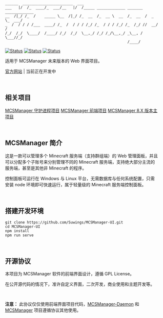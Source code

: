 <!--
 * @Author: your name
 * @Date: 2021-12-04 19:37:37
 * @LastEditTime: 2021-12-04 19:47:44
 * @LastEditors: Please set LastEditors
 * @Description: 打开koroFileHeader查看配置 进行设置: https://github.com/OBKoro1/koro1FileHeader/wiki/%E9%85%8D%E7%BD%AE
 * @FilePath: \MCSManager-UI\README.md
-->
```
______  _______________________  ___
___   |/  /_  ____/_  ___/__   |/  /_____ _____________ _______ _____________
__  /|_/ /_  /    _____ \__  /|_/ /_  __  /_  __ \  __  /_  __  /  _ \_  ___/
_  /  / / / /___  ____/ /_  /  / / / /_/ /_  / / / /_/ /_  /_/ //  __/  /
/_/  /_/  \____/  /____/ /_/  /_/  \__,_/ /_/ /_/\__,_/ _\__, / \___//_/
                                                        /____/
```

[![Status](https://img.shields.io/badge/npm-v8.1.0-blue.svg)](https://www.npmjs.com/)
[![Status](https://img.shields.io/badge/node-v14.17.6-blue.svg)](https://nodejs.org/en/download/)
[![Status](https://img.shields.io/badge/License-GPL-red.svg)](https://github.com/Suwings/MCSManager)


适用于 MCSManager 未来版本的 Web 界面项目。


[官方网站](http://mcsm.suwings.top/) | 当前正在开发中

<br />

相关项目
-----------
[MCSManager 守护进程项目](https://github.com/Suwings/MCSManager-Daemon)
[MCSManager 前端项目](https://github.com/Suwings/MCSManager-UI)
[MCSManager 8.X 版本主项目](https://github.com/Suwings/MCSManager)

<br />

MCSManager 简介
-----------
这是一款可以管理多个 Minecraft 服务端（支持群组端）的 Web 管理面板，并且可以分配多个子账号来分别管理不同的 Minecraft 服务端，支持绝大部分主流的服务端，甚至是其他非 Minecraft 的程序。

控制面板可运行在 Windows 与 Linux 平台，无需数据库与任何系统配置，只需安装 node 环境即可快速运行，属于轻量级的 Minecraft 服务端控制面板。


<br />


搭建开发环境
-----------
```
git clone https://github.com/Suwings/MCSManager-UI.git
cd MCSManager-UI
npm install
npm run serve
```

<br />

开源协议
-----------
本项目为 MCSManager 软件的前端界面设计，遵循 GPL License。

在公开源代码的情况下，准许自定义界面，二次开发，商业使用和主题开发等。

<br />


**注意：** 此协议仅仅使用前端界面项目代码，[MCSManager-Daemon](https://github.com/Suwings/MCSManager-Daemon) 和 [MCSManager](https://github.com/Suwings/MCSManager) 项目遵循协议其他使用。
